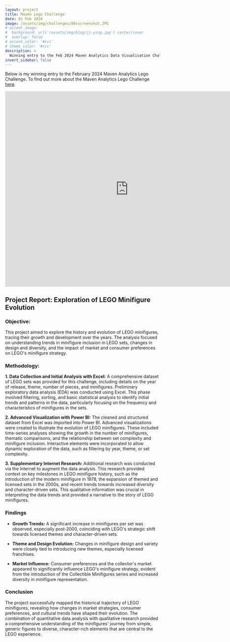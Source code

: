```yaml
---
layout: project
title: Maven Lego Challenge
date: 01 Feb 2024
image: /assets/img/challenges/80sscreenshot.JPG
# accent_image: 
#  background: url('/assets/img/blog/jj-ying.jpg') center/cover
#  overlay: false
# accent_color: '#ccc'
# theme_color: '#ccc'
description: >
  Winning entry to the Feb 2024 Maven Analytics Data Visualisation Challenge.
invert_sidebar: false
---
```


Below is my winning entry to the February 2024 Maven Analytics Lego Challenge. To find out more about the Maven Analytics Lego Challenge [here](https://mavenanalytics.io/challenges/maven-lego-challenge/1ccd508c-4cee-403a-baed-cd98dcdab715).

<iframe title="Maven Analytics Lego Challenge FINAL5" width="800" height="636" src="https://app.powerbi.com/view?r=eyJrIjoiZTY1OTBkZjAtYjRiNC00YTk2LWFhYjctMmY5ZWY3M2E2Y2I4IiwidCI6IjRlNDc4YWIwLWFjYWUtNGRiNS1hYjA4LTQ0ZjdlOTliNDc1MiJ9" frameborder="0" allowFullScreen="true"></iframe>


## Project Report: Exploration of LEGO Minifigure Evolution

### Objective:

This project aimed to explore the history and evolution of LEGO minifigures, tracing their growth and development over the years. The analysis focused on understanding trends in minifigure inclusion in LEGO sets, changes in design and diversity, and the impact of market and consumer preferences on LEGO's minifigure strategy.

### Methodology:

**1. Data Collection and Initial Analysis with Excel:**
A comprehensive dataset of LEGO sets was provided for this challenge, including details on the year of release, theme, number of pieces, and minifigures.
Preliminary exploratory data analysis (EDA) was conducted using Excel. This phase involved filtering, sorting, and basic statistical analysis to identify initial trends and patterns in the data, particularly focusing on the frequency and characteristics of minifigures in the sets.

**2. Advanced Visualization with Power BI:**
The cleaned and structured dataset from Excel was imported into Power BI.
Advanced visualizations were created to illustrate the evolution of LEGO minifigures. These included time-series analyses showing the growth in the number of minifigures, thematic comparisons, and the relationship between set complexity and minifigure inclusion.
Interactive elements were incorporated to allow dynamic exploration of the data, such as filtering by year, theme, or set complexity.

**3. Supplementary Internet Research:**
Additional research was conducted via the Internet to augment the data analysis. This research provided context on key milestones in LEGO minifigure history, such as the introduction of the modern minifigure in 1978, the expansion of themed and licensed sets in the 2000s, and recent trends towards increased diversity and character-driven sets.
This qualitative information was crucial in interpreting the data trends and provided a narrative to the story of LEGO minifigures.

### Findings

* **Growth Trends:** A significant increase in minifigures per set was observed, especially post-2000, coinciding with LEGO's strategic shift towards licensed themes and character-driven sets.

* **Theme and Design Evolution:** Changes in minifigure design and variety were closely tied to introducing new themes, especially licensed franchises.

* **Market Influence:** Consumer preferences and the collector's market appeared to significantly influence LEGO's minifigure strategy, evident from the introduction of the Collectible Minifigures series and increased diversity in minifigure representation.

### Conclusion

The project successfully mapped the historical trajectory of LEGO minifigures, revealing how changes in market strategies, consumer preferences, and cultural trends have shaped their evolution. The combination of quantitative data analysis with qualitative research provided a comprehensive understanding of the minifigures' journey from simple, generic figures to diverse, character-rich elements that are central to the LEGO experience.
